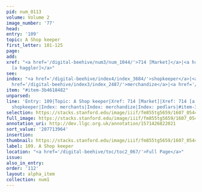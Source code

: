 ```yaml
---
pid: num_0113
volume: Volume 2
image_number: '77'
head:
entry: '109'
topic: A Shop keeper
first_letter: 101-125
page:
add:
xref: "<a href='/digital-beehive/num3/num_1044/'>714 [Market]</a>|<a href='/digital-beehive/num3/num_1048/'>714
  [a haggler]</a>"
see:
index: "<a href='/digital-beehive/index4/index_3684/'>shopkeeper</a>|<a href='/digital-beehive/index3/index_2522/'>merchants</a>|<a
  href='/digital-beehive/index3/index_2487/'>merchandize</a>|<a href='/digital-beehive/index4/index_2939/'>pedlars</a>"
item: "#item-3b4618482"
unparsed:
line: 'Entry: 109|Topic: A Shop keeper|Xref: 714 [Market]|Xref: 714 [a haggler]|Index:
  shopkeeper|Index: merchants|Index: merchandize|Index: pedlars|#item-3b4618482'
selection: https://stacks.stanford.edu/image/iiif/fm855tg5659/1607_0544/293,3964,3062,603/full/0/default.jpg
full_image: https://stacks.stanford.edu/image/iiif/fm855tg5659/1607_0544/full/full/0/default.jpg
annotation_uri: http://dev.llgc.org.uk/annotation/1571426822021
sort_value: '207713964'
insertion:
thumbnail: https://stacks.stanford.edu/image/iiif/fm855tg5659/1607_0544/293,3964,600,180/250,/0/default.jpg
label: 109. A Shop keeper
location: "<a href='/digital-beehive/toc/toc2_067/'>Full Page</a>"
issue:
also_in_entry:
order: '112'
layout: alpha_item
collection: num1
---
```

